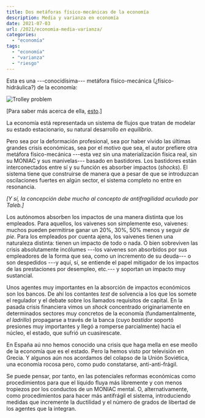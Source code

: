 ```yaml
---
title: Dos metáforas físico-mecánicas de la economía
description: Media y varianza en economía
date: 2021-07-03
url: /2021/economia-media-varianza/
categories:
  - "economía"
tags:
  - "economía"
  - "varianza"
  - "riesgo"
---
```


Esta es una ---conocidísima--- metáfora físico-mecánica (¿físico-hidráulica?) de la economía:

![Trolley problem](/images/moniac.gif)

[Para saber más acerca de ella, [esto](https://en.wikipedia.org/wiki/MONIAC).]

La economía está representada un sistema de flujos que tratan de modelar su estado estacionario, su natural desarrollo _en equilibrio_.

Pero sea por la deformación profesional, sea por haber vivido las últimas grandes crisis económicas, sea por el motivo que sea, el autor prefiere otra metáfora físico-mecánica ---esta vez sin una materialización física real, sin su MONIAC y sus manivelas--- basado en bastidores. Los bastidores están interconectados entre sí y su función es absorber impactos (_shocks_). El sistema tiene que construirse de manera que a pesar de que se introduzcan oscilaciones fuertes en algún sector, el sistema completo no entre en resonancia.

_[Y sí, la concepción debe mucho al concepto de antifragilidad acuñado por Taleb.]_

Los autónomos absorben los impactos de una manera distinta que los empleados. Para aquellos, los vaivenes son simplemente eso, vaivenes: muchos pueden permitirse ganar un 20%, 30%, 50% menos y seguir _de pie_. Para los empleados por cuenta ajena, los vaivenes tienen una naturaleza distinta: tienen un impacto de todo o nada. O bien sobreviven las crisis absolutamente incólumes ---los vaivenes son absorbidos por sus empleadores de la forma que sea, como un incremento de su deuda--- o son despedidos ---y aquí, sí, se entiende el papel mitigador de los impactos de las prestaciones por desempleo, etc.--- y soportan un impacto muy sustancial.

Unos agentes muy importantes en la absorción de impactos económicos son los bancos. De ahí los contantes _test_ de solvencia a los que los somete el regulador y el debate sobre los llamados requisitos de capital. En la pasada crisis financiera vimos un _shock_ concentrado originariamente en determinados sectores muy concretos de la economía (fundamentalmente, _el ladrillo_) propagarse a través de la banca (cuyo _bastidor_ soportó presiones muy importantes y llegó a romperse parcialmente) hacia el núcleo, el estado, que sufrió un cuasirescate.

En España aú nno hemos conocido una crisis que haga mella en ese meollo de la economía que es el estado. Pero la hemos visto por televisión en Grecia. Y algunos aún nos acordamos del colapso de la Unión Soviética, una economía rocosa pero, como pudo constatarse,  anti-anti-frágil.

Se puede pensar, por tanto, en las potenciales reformas económicas como procedimientos para que el líquido fluya más libremente y con menos tropiezos por los conductos de un MONIAC mental. O, alternativamente, como procedimientos para hacer más antifrágil el sistema, introduciendo medidas que incremente la ductilidad y el número de grados de libertad de los agentes que la integran.